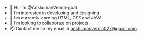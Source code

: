 - 👋 Hi, I’m @AnshumanVerma-goat
- 👀 I’m interested in developing and designing
- 🌱 I’m currently learning HTML, CSS and JAVA
- 💞️ I’m looking to collaborate on projects
- 📫 Contact me on my email id anshumanverma027@gmail.com


<!---
AnshumanVerma-goat/AnshumanVerma-goat is a ✨ special ✨ repository because its `README.md` (this file) appears on your GitHub profile.
You can click the Preview link to take a look at your changes.
--->
